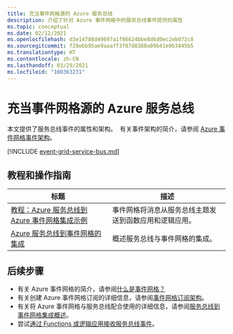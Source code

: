 ```yaml
---
title: 充当事件网格源的 Azure 服务总线
description: 介绍了针对 Azure 事件网格中的服务总线事件提供的属性
ms.topic: conceptual
ms.date: 02/12/2021
ms.openlocfilehash: d3e14788d49697a1f86624bbe8d6d0ec2eb072c8
ms.sourcegitcommit: f28ebb95ae9aaaff3f87d8388a09b41e0b3445b5
ms.translationtype: HT
ms.contentlocale: zh-CN
ms.lasthandoff: 03/29/2021
ms.locfileid: "100363231"
---
```

# <a name="azure-service-bus-as-an-event-grid-source"></a>充当事件网格源的 Azure 服务总线

本文提供了服务总线事件的属性和架构。  有关事件架构的简介，请参阅 [Azure 事件网格事件架构](event-schema.md)。

[!INCLUDE [event-grid-service-bus.md](../../includes/event-grid-service-bus.md)]

## <a name="tutorials-and-how-tos"></a>教程和操作指南
|标题  |描述  |
|---------|---------|
| [教程：Azure 服务总线到 Azure 事件网格集成示例](../service-bus-messaging/service-bus-to-event-grid-integration-example.md?toc=%2fazure%2fevent-grid%2ftoc.json) | 事件网格将消息从服务总线主题发送到函数应用和逻辑应用。 |
| [Azure 服务总线到事件网格的集成](../service-bus-messaging/service-bus-to-event-grid-integration-concept.md) | 概述服务总线与事件网格的集成。 |

## <a name="next-steps"></a>后续步骤

* 有关 Azure 事件网格的简介，请参阅[什么是事件网格？](overview.md)
* 有关创建 Azure 事件网格订阅的详细信息，请参阅[事件网格订阅架构](subscription-creation-schema.md)。
* 有关将 Azure 事件网格与服务总线配合使用的详细信息，请参阅[服务总线到事件网格集成概述](../service-bus-messaging/service-bus-to-event-grid-integration-concept.md)。
* 尝试[通过 Functions 或逻辑应用接收服务总线事件](../service-bus-messaging/service-bus-to-event-grid-integration-example.md?toc=%2fazure%2fevent-grid%2ftoc.json)。
